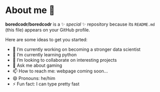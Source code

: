 # About me 👋


**boredcodr/boredcodr** is a ✨ _special_ ✨ repository because its `README.md` (this file) appears on your GitHub profile.

Here are some ideas to get you started:

- 🔭 I’m currently working on becoming a stronger data scientist
- 🌱 I’m currently learning python
- 👯 I’m looking to collaborate on interesting projects
- 💬 Ask me about gaming
- 📫 How to reach me: webpage coming soon...
- 😄 Pronouns: he/him
- ⚡ Fun fact: I can type pretty fast

